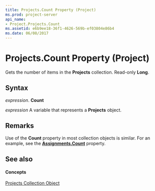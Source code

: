 ```yaml
---
title: Projects.Count Property (Project)
ms.prod: project-server
api_name:
- Project.Projects.Count
ms.assetid: e6b9ee18-36f1-4626-569b-ef03804e86b4
ms.date: 06/08/2017
---
```



# Projects.Count Property (Project)

Gets the number of items in the  **Projects** collection. Read-only **Long**.


## Syntax

 _expression_. **Count**

 _expression_ A variable that represents a **Projects** object.


## Remarks

Use of the  **Count** property in most collection objects is similar. For an example, see the **[Assignments.Count](assignments-count-property-project.md)** property.


## See also


#### Concepts


[Projects Collection Object](projects-object-project.md)
